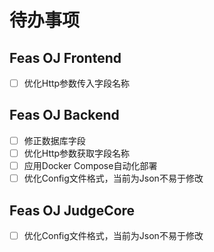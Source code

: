 # 待办事项

## Feas OJ Frontend
- [ ] 优化Http参数传入字段名称

## Feas OJ Backend
- [ ] 修正数据库字段
- [ ] 优化Http参数获取字段名称
- [ ] 应用Docker Compose自动化部署
- [ ] 优化Config文件格式，当前为Json不易于修改

## Feas OJ JudgeCore
- [ ] 优化Config文件格式，当前为Json不易于修改